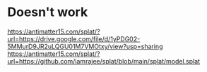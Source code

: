 # Doesn't work
https://antimatter15.com/splat/?url=https://drive.google.com/file/d/1yPDG02-5MMurD9JR2uLQGU01M7VMOtxy/view?usp=sharing  
https://antimatter15.com/splat/?url=https://github.com/iamrajee/splat/blob/main/splat/model.splat  
